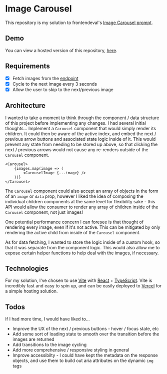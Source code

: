 # Image Carousel
This repository is my solution to frontendeval's [Image Carousel prompt](https://frontendeval.com/questions/image-carousel).

## Demo
You can view a hosted version of this repository, [here](https://image-carousel-pied.vercel.app/).

## Requirements
- [x] Fetch images from the [endpoint](https://www.reddit.com/r/aww/top/.json?t=all)
- [x] Cycle to the next image every 3 seconds
- [x] Allow the user to skip to the next/previous image

## Architecture
I wanted to take a moment to think through the component / data structure of this project before implementing any changes. I had several initial thoughts...
Implement a `Carousel` component that would simply render its children. It could then be aware of the active index, and embed the next / previous arrow buttons and associated state logic inside of it. This would prevent any state from needing to be stored up above, so that clicking the next / previous arrows would not cause any re-renders outside of the `Carousel` component.
```
<Carousel>
	{images.map(image => (
		<CarouselImage {...image} />
	))}
</Carousel>
```
The `Carousel` component could also accept an array of objects in the form of an `image` or `data` prop, however I liked the idea of composing the individual children components at the same level for flexibility sake - this API would allow the consumer to render any array of children inside of the `Carousel` component, not just images!

One potential performance concern I can foresee is that thought of rendering every image, even if it's not active. This can be mitigated by only rendering the active child from inside of the `Carousel` component.

As for data fetching, I wanted to store the logic inside of a custom hook, so that it was separate from the component logic. This would also allow me to expose certain helper functions to help deal with the images, if necessary.

## Technologies
For my solution, I've chosen to use [Vite](https://vitejs.dev/guide/) with [React](https://react.dev/) + [TypeScript](https://www.typescriptlang.org/docs/). Vite is incredibly fast and easy to spin up, and can be easily deployed to [Vercel](https://vercel.com/) for a simple hosting solution.

## Todos
If I had more time, I would have liked to...
- Improve the UX of the next / previous buttons - hover / focus state, etc
- Add some sort of loading state to smooth over the transition before the images are returned
- Add transitions to the image cycling
- Add more comprehensive / responsive styling in general
- Improve accessibilty - I could have kept the metadata on the response objects, and use them to build out aria attributes on the dynamic `img` tags